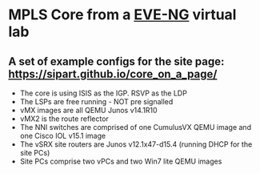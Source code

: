 # MPLS Core from a [EVE-NG](http://www.eve-ng.net/) virtual lab
## A set of example configs for the site page: https://sipart.github.io/core_on_a_page/

* The core is using ISIS as the IGP. RSVP as the LDP
* The LSPs are free running - NOT pre signalled
* vMX images are all QEMU Junos v14.1R10
* vMX2 is the route reflector
* The NNI switches are comprised of one CumulusVX QEMU image and one Cisco IOL v15.1 image
* The vSRX site routers are Junos v12.1x47-d15.4 (running DHCP for the site PCs)
* Site PCs comprise two vPCs and two Win7 lite QEMU images
